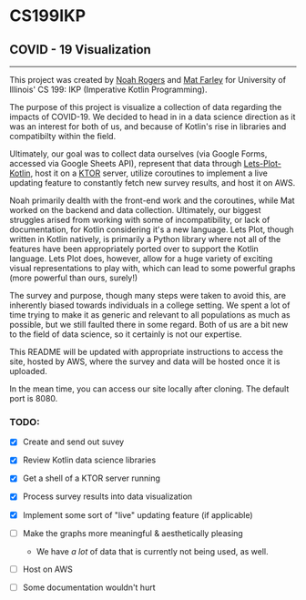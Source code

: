 # CS199IKP
## COVID - 19 Visualization
-------------------------
This project was created by [Noah Rogers](https://github.com/nnrogers515) and [Mat Farley](https://github.com/mathewf2) for University of Illinois' CS 199: IKP (Imperative Kotlin Programming).

The purpose of this project is visualize a collection of data regarding the impacts of COVID-19. We decided to head in in a data science direction as it was an interest for both of us, and because of Kotlin's rise in libraries and compatibilty within the field.

Ultimately, our goal was to collect data ourselves (via Google Forms, accessed via Google Sheets API), represent that data through [Lets-Plot-Kotlin](https://github.com/JetBrains/lets-plot-kotlin), host it on a [KTOR](https://github.com/ktorio/ktor) server, utilize coroutines to implement a live updating feature to constantly fetch new survey results, and host it on AWS.

Noah primarily dealth with the front-end work and the coroutines, while Mat worked on the backend and data collection. Ultimately, our biggest struggles arised from working with some of incompatibility, or lack of documentation, for Kotlin considering it's a new language. Lets Plot, though written in Kotlin natively, is primarily a Python library where not all of the features have been appropriately ported over to support the Kotlin language. Lets Plot does, however, allow for a huge variety of exciting visual representations to play with, which can lead to some powerful graphs (more powerful than ours, surely!)

The survey and purpose, though many steps were taken to avoid this, are inherently biased towards individuals in a college setting. We spent a lot of time trying to make it as generic and relevant to all populations as much as possible, but we still faulted there in some regard. Both of us are a bit new to the field of data science, so it certainly is not our expertise.

This README will be updated with appropriate instructions to access the site, hosted by AWS, where the survey and data will be hosted once it is uploaded.

In the mean time, you can access our site locally after cloning. The default port is 8080.


### TODO:

- [X] Create and send out suvey

- [X] Review Kotlin data science libraries

- [X] Get a shell of a KTOR server running

- [X] Process survey results into data visualization

- [X] Implement some sort of "live" updating feature (if applicable)

- [ ] Make the graphs more meaningful & aesthetically pleasing
  - We have *a lot* of data that is currently not being used, as well.

- [ ] Host on AWS

- [ ] Some documentation wouldn't hurt
